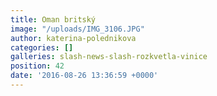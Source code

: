 ```yaml
---
title: Oman britský
image: "/uploads/IMG_3106.JPG"
author: katerina-polednikova
categories: []
galleries: slash-news-slash-rozkvetla-vinice
position: 42
date: '2016-08-26 13:36:59 +0000'
---
```


